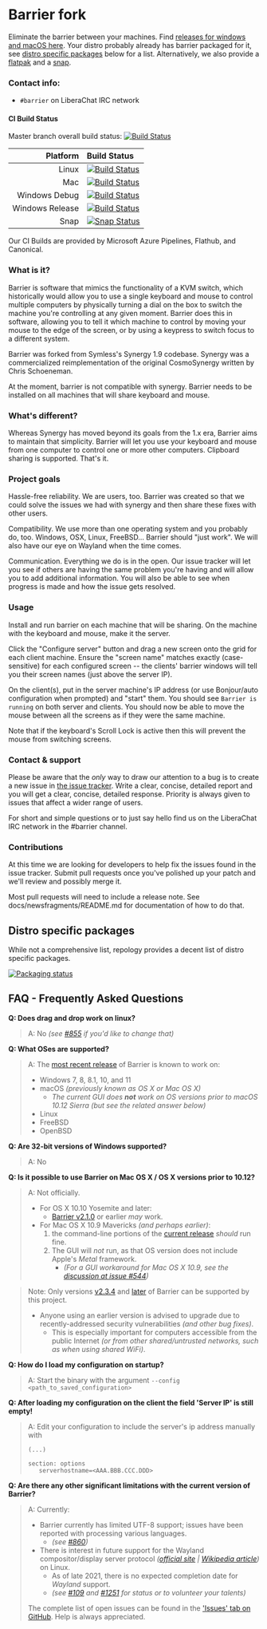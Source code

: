 # Barrier fork

Eliminate the barrier between your machines.
Find [releases for windows and macOS here](https://github.com/debauchee/barrier/releases).
Your distro probably already has barrier packaged for it, see [distro specific packages](#distro-specific-packages)
below for a list. Alternatively, we also provide a [flatpak](https://github.com/flathub/com.github.debauchee.barrier)
and a [snap](https://snapcraft.io/barrier).

### Contact info:

- `#barrier` on LiberaChat IRC network

#### CI Build Status

Master branch overall build status: [![Build Status](https://dev.azure.com/debauchee/Barrier/_apis/build/status/debauchee.barrier?branchName=master)](https://dev.azure.com/debauchee/Barrier/_build/latest?definitionId=1&branchName=master)

|Platform       |Build Status|
|            --:|:--         |
|Linux          |[![Build Status](https://dev.azure.com/debauchee/Barrier/_apis/build/status/debauchee.barrier?branchName=master&jobName=Linux%20Build)](https://dev.azure.com/debauchee/Barrier/_build/latest?definitionId=1&branchName=master)|
|Mac            |[![Build Status](https://dev.azure.com/debauchee/Barrier/_apis/build/status/debauchee.barrier?branchName=master&jobName=Mac%20Build)](https://dev.azure.com/debauchee/Barrier/_build/latest?definitionId=1&branchName=master)|
|Windows Debug  |[![Build Status](https://dev.azure.com/debauchee/Barrier/_apis/build/status/debauchee.barrier?branchName=master&jobName=Windows%20Build&configuration=Windows%20Build%20Debug)](https://dev.azure.com/debauchee/Barrier/_build/latest?definitionId=1&branchName=master)|
|Windows Release|[![Build Status](https://dev.azure.com/debauchee/Barrier/_apis/build/status/debauchee.barrier?branchName=master&jobName=Windows%20Build&configuration=Windows%20Build%20Release%20with%20Release%20Installer)](https://dev.azure.com/debauchee/Barrier/_build/latest?definitionId=1&branchName=master)|
|Snap           |[![Snap Status](https://build.snapcraft.io/badge/debauchee/barrier.svg)](https://build.snapcraft.io/user/debauchee/barrier)|

Our CI Builds are provided by Microsoft Azure Pipelines, Flathub, and Canonical.

### What is it?

Barrier is software that mimics the functionality of a KVM switch, which historically would allow you to use a single keyboard and mouse to control multiple computers by physically turning a dial on the box to switch the machine you're controlling at any given moment. Barrier does this in software, allowing you to tell it which machine to control by moving your mouse to the edge of the screen, or by using a keypress to switch focus to a different system.

Barrier was forked from Symless's Synergy 1.9 codebase. Synergy was a commercialized reimplementation of the original CosmoSynergy written by Chris Schoeneman.

At the moment, barrier is not compatible with synergy. Barrier needs to be installed on all machines that will share keyboard and mouse.

### What's different?

Whereas Synergy has moved beyond its goals from the 1.x era, Barrier aims to maintain that simplicity.
Barrier will let you use your keyboard and mouse from one computer to control one or more other computers.
Clipboard sharing is supported.
That's it.

### Project goals

Hassle-free reliability. We are users, too. Barrier was created so that we could solve the issues we had with synergy and then share these fixes with other users.

Compatibility. We use more than one operating system and you probably do, too. Windows, OSX, Linux, FreeBSD... Barrier should "just work". We will also have our eye on Wayland when the time comes.

Communication. Everything we do is in the open. Our issue tracker will let you see if others are having the same problem you're having and will allow you to add additional information. You will also be able to see when progress is made and how the issue gets resolved.

### Usage

Install and run barrier on each machine that will be sharing.
On the machine with the keyboard and mouse, make it the server.

Click the "Configure server" button and drag a new screen onto the grid for each client machine.
Ensure the "screen name" matches exactly (case-sensitive) for each configured screen -- the clients' barrier windows will tell you their screen names (just above the server IP).

On the client(s), put in the server machine's IP address (or use Bonjour/auto configuration when prompted) and "start" them.
You should see `Barrier is running` on both server and clients.
You should now be able to move the mouse between all the screens as if they were the same machine.

Note that if the keyboard's Scroll Lock is active then this will prevent the mouse from switching screens.

### Contact & support

Please be aware that the *only* way to draw our attention to a bug is to create a new issue in [the issue tracker](https://github.com/debauchee/barrier/issues). Write a clear, concise, detailed report and you will get a clear, concise, detailed response. Priority is always given to issues that affect a wider range of users.

For short and simple questions or to just say hello find us on the LiberaChat IRC network in the #barrier channel.

### Contributions

At this time we are looking for developers to help fix the issues found in the issue tracker.
Submit pull requests once you've polished up your patch and we'll review and possibly merge it.

Most pull requests will need to include a release note.
See docs/newsfragments/README.md for documentation of how to do that.

## Distro specific packages

While not a comprehensive list, repology provides a decent list of distro
specific packages.

[![Packaging status](https://repology.org/badge/vertical-allrepos/barrier.svg)](https://repology.org/project/barrier/versions)

## FAQ - Frequently Asked Questions

**Q: Does drag and drop work on linux?**

> A: No *(see [#855](https://github.com/debauchee/barrier/issues/855) if you'd like to change that)*


**Q: What OSes are supported?**

> A: The [most recent release](https://github.com/debauchee/barrier/releases/latest) of Barrier is known to work on:
>  - Windows 7, 8, 8.1, 10, and 11
>  - macOS *(previously known as OS X or Mac OS X)*  
>    - _The current GUI does **not** work on OS versions prior to macOS 10.12 Sierra (but see the related answer below)_
>  - Linux
>  - FreeBSD
>  - OpenBSD


**Q: Are 32-bit versions of Windows supported?**

> A: No


__Q: Is it possible to use Barrier on Mac OS X / OS X versions prior to 10.12?__

> A: Not officially.
>   - For OS X 10.10 Yosemite and later:
>     - [Barrier v2.1.0](https://github.com/debauchee/barrier/releases/tag/v2.1.0) or earlier _may_ work.
>   - For Mac OS X 10.9 Mavericks _(and perhaps earlier)_:
>     1. the command-line portions of the [current release](https://github.com/debauchee/barrier/releases/latest) _should_ run fine.
>     2. The GUI will _not_ run, as that OS version does not include Apple's *Metal* framework.
>         - _(For a GUI workaround for Mac OS X 10.9, see the [discussion at issue #544](https://github.com/debauchee/barrier/issues/544))_

> Note: Only versions [v2.3.4](https://github.com/debauchee/barrier/releases/tag/v2.3.4) and [later](https://github.com/debauchee/barrier/releases/latest) of Barrier can be supported by this project.
>  - Anyone using an earlier version is advised to upgrade due to recently-addressed security vulnerabilities *(and other bug fixes)*. 
>    - This is especially important for computers accessible from the public Internet *(or from other shared/untrusted networks, such as when using shared WiFi)*.


**Q: How do I load my configuration on startup?**

> A: Start the binary with the argument `--config <path_to_saved_configuration>`


**Q: After loading my configuration on the client the field 'Server IP' is still empty!**

> A: Edit your configuration to include the server's ip address manually with
> 
>```
>(...)
>
>section: options
>    serverhostname=<AAA.BBB.CCC.DDD>
>```

**Q: Are there any other significant limitations with the current version of Barrier?**

> A: Currently:
>    - Barrier currently has limited UTF-8 support; issues have been reported with processing various languages.
>      - *(see [#860](https://github.com/debauchee/barrier/issues/860))*
>    - There is interest in future support for the Wayland compositor/display server protocol *([official site](https://wayland.freedesktop.org/) | [Wikipedia article](https://en.wikipedia.org/wiki/Wayland_(display_server_protocol)))* on Linux.
>      - As of late 2021, there is no expected completion date for *Wayland* support.
>      - *(see [#109](https://github.com/debauchee/barrier/issues/109) and [#1251](https://github.com/debauchee/barrier/issues/1251) for status or to volunteer your talents)*
>
> The complete list of open issues can be found in the ['Issues' tab on GitHub](https://github.com/debauchee/barrier/issues?q=is%3Aissue+is%3Aopen). Help is always appreciated.
